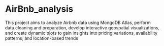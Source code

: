 # AirBnb_analysis
 This project aims to analyze Airbnb data using MongoDB Atlas, perform data cleaning and preparation, develop interactive geospatial visualizations, and create dynamic plots to gain insights into pricing variations, availability patterns, and location-based trends

